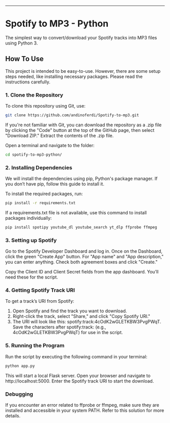 
---

# Spotify to MP3 - Python

The simplest way to convert/download your Spotify tracks into MP3 files using Python 3.

## How To Use

This project is intended to be easy-to-use. However, there are some setup steps needed, like installing necessary packages. Please read the instructions carefully.

### 1. Clone the Repository

To clone this repository using Git, use:

```bash
git clone https://github.com/andinoferdi/Spotify-to-mp3.git
```

If you're not familiar with Git, you can download the repository as a .zip file by clicking the "Code" button at the top of the GitHub page, then select "Download ZIP." Extract the contents of the .zip file.

Open a terminal and navigate to the folder:

```bash
cd spotify-to-mp3-python/
```

### 2. Installing Dependencies

We will install the dependencies using pip, Python's package manager. If you don’t have pip, follow this guide to install it.

To install the required packages, run:

```bash
pip install -r requirements.txt
```

If a requirements.txt file is not available, use this command to install packages individually:

```bash
pip install spotipy youtube_dl youtube_search yt_dlp ffprobe ffmpeg
```

### 3. Setting up Spotify

Go to the Spotify Developer Dashboard and log in. Once on the Dashboard, click the green "Create App" button. For "App name" and "App description," you can enter anything. Check both agreement boxes and click "Create."

Copy the Client ID and Client Secret fields from the app dashboard. You’ll need these for the script.

### 4. Getting Spotify Track URI

To get a track’s URI from Spotify:

1. Open Spotify and find the track you want to download.
2. Right-click the track, select "Share," and click "Copy Spotify URI."
3. The URI will look like this: spotify:track:4cOdK2wGLETKBW3PvgPWqT.
   Save the characters after spotify:track: (e.g., 4cOdK2wGLETKBW3PvgPWqT) for use in the script.

### 5. Running the Program

Run the script by executing the following command in your terminal:

```bash
python app.py
```

This will start a local Flask server. Open your browser and navigate to http://localhost:5000. Enter the Spotify track URI to start the download.

### Debugging

If you encounter an error related to ffprobe or ffmpeg, make sure they are installed and accessible in your system PATH. Refer to this solution for more details.
